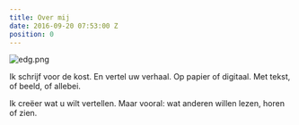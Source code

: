 ```yaml
---
title: Over mij
date: 2016-09-20 07:53:00 Z
position: 0
---
```



![edg.png](/uploads/edg.png)

Ik schrijf voor de kost. En vertel uw verhaal. Op papier of digitaal. Met tekst, of beeld, of allebei. 

Ik creëer wat u wilt vertellen. Maar vooral: wat anderen willen lezen, horen of zien. 